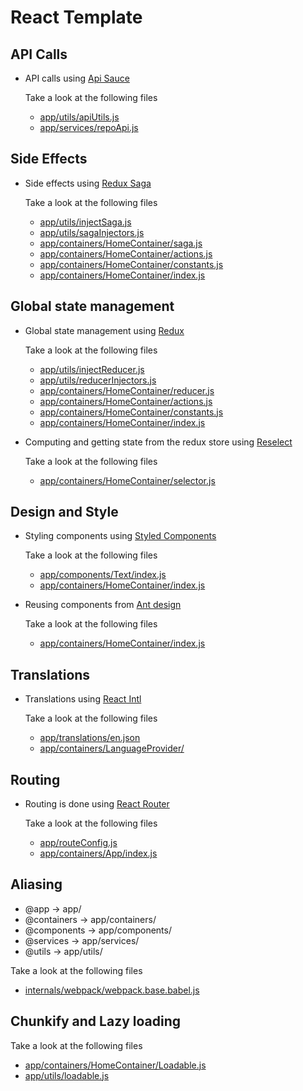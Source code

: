 # React Template

## API Calls

* API calls using [Api Sauce](https://github.com/infinitered/apisauce/)

  Take a look at the following files

  * [app/utils/apiUtils.js](app/utils/apiUtils.js)
  * [app/services/repoApi.js](app/services/repoApi.js)

## Side Effects

* Side effects using [Redux Saga](https://github.com/redux-saga/redux-saga)

  Take a look at the following files

  * [app/utils/injectSaga.js](app/utils/injectSaga.js)
  * [app/utils/sagaInjectors.js](app/utils/sagaInjectors.js)
  * [app/containers/HomeContainer/saga.js](app/containers/HomeContainer/saga.js)
  * [app/containers/HomeContainer/actions.js](app/containers/HomeContainer/actions.js)
  * [app/containers/HomeContainer/constants.js](app/containers/HomeContainer/constants.js)
  * [app/containers/HomeContainer/index.js](app/containers/HomeContainer/index.js)
  
## Global state management

* Global state management using [Redux](https://redux.js.org/)

  Take a look at the following files  

  * [app/utils/injectReducer.js](app/utils/injectReducer.js)
  * [app/utils/reducerInjectors.js](app/utils/reducerInjectors.js)
  * [app/containers/HomeContainer/reducer.js](app/containers/HomeContainer/reducer.js)
  * [app/containers/HomeContainer/actions.js](app/containers/HomeContainer/actions.js)
  * [app/containers/HomeContainer/constants.js](app/containers/HomeContainer/constants.js)
  * [app/containers/HomeContainer/index.js](app/containers/HomeContainer/index.js)

* Computing and getting state from the redux store using [Reselect](https://github.com/reduxjs/reselect)

  Take a look at the following files

  * [app/containers/HomeContainer/selector.js](app/containers/HomeContainer/selector.js)

## Design and Style

* Styling components using [Styled Components](https://styled-components.com)

  Take a look at the following files

  * [app/components/Text/index.js](app/components/Text/index.js)
  * [app/containers/HomeContainer/index.js](app/containers/HomeContainer/index.js)

* Reusing components from [Ant design](https://ant.design)

  Take a look at the following files

  * [app/containers/HomeContainer/index.js](app/containers/HomeContainer/index.js)
  
## Translations

* Translations using [React Intl](https://github.com/formatjs/react-intl)

  Take a look at the following files

  * [app/translations/en.json](app/translations/en.json)
  * [app/containers/LanguageProvider/](app/containers/LanguageProvider/)
  
## Routing

* Routing is done using [React Router](https://github.com/ReactTraining/react-router)

  Take a look at the following files

  * [app/routeConfig.js](app/routeConfig.js)
  * [app/containers/App/index.js](app/containers/App/index.js)

## Aliasing

  * @app -> app/
  * @containers -> app/containers/
  * @components -> app/components/
  * @services -> app/services/
  * @utils -> app/utils/

  Take a look at the following files

  * [internals/webpack/webpack.base.babel.js](internals/webpack/weboack.base.babel.js)

## Chunkify and Lazy loading

  Take a look at the following files
  
  * [app/containers/HomeContainer/Loadable.js](app/containers/HomeContainer/Loading.js)
  * [app/utils/loadable.js](app/utils/loadable.js)
